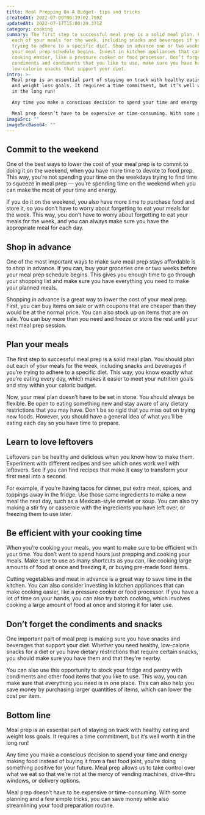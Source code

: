 ```yaml
---
title: Meal Prepping On A Budget- tips and tricks
createdAt: 2022-07-09T06:39:02.790Z
updatedAt: 2022-07-17T15:00:29.371Z
category: cooking
summary: The first step to successful meal prep is a solid meal plan. Plan out
  each of your meals for the week, including snacks and beverages if you’re
  trying to adhere to a specific diet. Shop in advance one or two weeks before
  your meal prep schedule begins. Invest in kitchen appliances that can make
  cooking easier, like a pressure cooker or food processor. Don’t forget the
  condiments and condiments that you like to use, make sure you have healthy,
  low-calorie snacks that support your diet.
intro: >-
  Meal prep is an essential part of staying on track with healthy eating
  and weight loss goals. It requires a time commitment, but it’s well worth it
  in the long run!

  Any time you make a conscious decision to spend your time and energy making food instead of buying it from a fast food joint, you’re doing something positive for your future. Meal prep allows us to take control over what we eat so that we’re not at the mercy of vending machines, drive-thru windows, or delivery options. 

  Meal prep doesn’t have to be expensive or time-consuming. With some planning and a few simple tricks, you can save money while also streamlining your food preparation routine.
imageSrc: ""
imageSrcBase64: ""
---
```


## Commit to the weekend

One of the best ways to lower the cost of your meal prep is to commit to doing it on the weekend, when you have more time to devote to food prep. This way, you’re not spending your time on the weekdays trying to find time to squeeze in meal prep — you’re spending time on the weekend when you can make the most of your time and energy.

If you do it on the weekend, you also have more time to purchase food and store it, so you don’t have to worry about forgetting to eat your meals for the week. This way, you don’t have to worry about forgetting to eat your meals for the week, and you can always make sure you have the appropriate meal for each day.

## Shop in advance

One of the most important ways to make sure meal prep stays affordable is to shop in advance. If you can, buy your groceries one or two weeks before your meal prep schedule begins. This gives you enough time to go through your shopping list and make sure you have everything you need to make your planned meals.

Shopping in advance is a great way to lower the cost of your meal prep. First, you can buy items on sale or with coupons that are cheaper than they would be at the normal price. You can also stock up on items that are on sale. You can buy more than you need and freeze or store the rest until your next meal prep session.

## Plan your meals

The first step to successful meal prep is a solid meal plan. You should plan out each of your meals for the week, including snacks and beverages if you’re trying to adhere to a specific diet. This way, you know exactly what you’re eating every day, which makes it easier to meet your nutrition goals and stay within your caloric budget.

Now, your meal plan doesn’t have to be set in stone. You should always be flexible. Be open to eating something new and stay aware of any dietary restrictions that you may have. Don’t be so rigid that you miss out on trying new foods. However, you should have a general idea of what you’ll be eating each day so you have time to prepare.

## Learn to love leftovers

Leftovers can be healthy and delicious when you know how to make them. Experiment with different recipes and see which ones work well with leftovers. See if you can find recipes that make it easy to transform your first meal into a second.

For example, if you’re having tacos for dinner, put extra meat, spices, and toppings away in the fridge. Use those same ingredients to make a new meal the next day, such as a Mexican-style omelet or soup. You can also try making a stir fry or casserole with the ingredients you have left over, or freezing them to use later.

## Be efficient with your cooking time

When you’re cooking your meals, you want to make sure to be efficient with your time. You don’t want to spend hours just prepping and cooking your meals. Make sure to use as many shortcuts as you can, like cooking large amounts of food at once and freezing it, or buying pre-made food items.

Cutting vegetables and meat in advance is a great way to save time in the kitchen. You can also consider investing in kitchen appliances that can make cooking easier, like a pressure cooker or food processor. If you have a lot of time on your hands, you can also try batch cooking, which involves cooking a large amount of food at once and storing it for later use.

## Don’t forget the condiments and snacks

One important part of meal prep is making sure you have snacks and beverages that support your diet. Whether you need healthy, low-calorie snacks for a diet or you have dietary restrictions that require certain snacks, you should make sure you have them and that they’re nearby.

You can also use this opportunity to stock your fridge and pantry with condiments and other food items that you like to use. This way, you can make sure that everything you need is in one place. This can also help you save money by purchasing larger quantities of items, which can lower the cost per item.

## Bottom line

Meal prep is an essential part of staying on track with healthy eating and weight loss goals. It requires a time commitment, but it’s well worth it in the long run!

Any time you make a conscious decision to spend your time and energy making food instead of buying it from a fast food joint, you’re doing something positive for your future. Meal prep allows us to take control over what we eat so that we’re not at the mercy of vending machines, drive-thru windows, or delivery options.

Meal prep doesn’t have to be expensive or time-consuming. With some planning and a few simple tricks, you can save money while also streamlining your food preparation routine.
